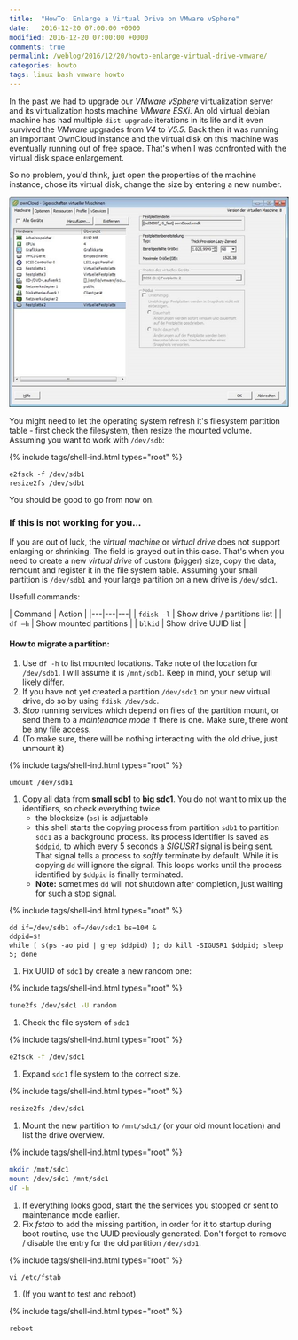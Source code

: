 ```yaml
---
title:  "HowTo: Enlarge a Virtual Drive on VMware vSphere"
date:   2016-12-20 07:00:00 +0000
modified: 2016-12-20 07:00:00 +0000 
comments: true
permalink: /weblog/2016/12/20/howto-enlarge-virtual-drive-vmware/
categories: howto
tags: linux bash vmware howto
---
```


In the past we had to upgrade our *VMware vSphere* virtualization server and its virtualization hosts machine *VMware ESXi*. An old virtual debian machine has had multiple `dist-upgrade` iterations in its life and it even survived the *VMware* upgrades from *V4* to *V5.5*. Back then it was running an important OwnCloud instance and the virtual disk on this machine was eventually running out of free space. That's when I was confronted with the virtual disk space enlargement.


<!--more-->

So no problem, you'd think, just open the properties of the machine instance, chose its virtual disk, change the size by entering a new number.

![screen][screen]

You might need to let the operating system refresh it's filesystem partition table - first check the filesystem, then resize the mounted volume. Assuming you want to work with `/dev/sdb`:



{% include tags/shell-ind.html types="root" %}
```
e2fsck -f /dev/sdb1
resize2fs /dev/sdb1
```

You should be good to go from now on.


### If this is not working for you...

If you are out of luck, the *virtual machine* or *virtual drive* does not support enlarging or shrinking. The field is grayed out in this case. That's when you need to create a new *virtual drive* of custom (bigger) size, copy the data, remount and register it in the file system table. Assuming your small partition is `/dev/sdb1` and your large partition on a new drive is `/dev/sdc1`. 


 
Usefull commands:
 
| Command | Action |
|---|---|---|
| ```fdisk -l``` | Show drive / partitions list |
| ```df –h``` | Show mounted partitions |
| ```blkid``` | Show drive UUID list |


#### How to migrate a partition:

1. Use `df -h` to list mounted locations. Take note of the location for `/dev/sdb1`. I will assume it is `/mnt/sdb1`. Keep in mind, your setup will likely differ.
1. If you have not yet created a partition `/dev/sdc1` on your new virtual drive, do so by using `fdisk /dev/sdc`.
1. *Stop* running services which depend on files of the partition mount, or send them to a *maintenance mode* if there is one. Make sure, there wont be any file access.
1. (To make sure, there will be nothing interacting with the old drive, just unmount it)

{% include tags/shell-ind.html types="root" %}
```
umount /dev/sdb1
```

1. Copy all data from **small sdb1** to **big sdc1**. You do not want to mix up the identifiers, so check everything twice.
   * the blocksize (`bs`) is adjustable
   * this shell starts the copying process from partition `sdb1` to partition `sdc1` as a background process. Its process identifier is saved as `$ddpid`, to which every 5 seconds a *SIGUSR1* signal is being sent. That signal tells a process to *softly* terminate by default. While it is copying `dd` will ignore the signal. This loops works until the process identified by `$ddpid` is finally terminated.
   * **Note:** sometimes `dd` will not shutdown after completion, just waiting for such a stop signal.

{% include tags/shell-ind.html types="root" %}
```
dd if=/dev/sdb1 of=/dev/sdc1 bs=10M &
ddpid=$!
while [ $(ps -ao pid | grep $ddpid) ]; do kill -SIGUSR1 $ddpid; sleep 5; done
```
 

1. Fix UUID of `sdc1` by create a new random one:

{% include tags/shell-ind.html types="root" %}
```bash
tune2fs /dev/sdc1 -U random
```

1. Check the file system of `sdc1`

{% include tags/shell-ind.html types="root" %}
```bash
e2fsck -f /dev/sdc1
```

1. Expand `sdc1` file system to the correct size.

{% include tags/shell-ind.html types="root" %}
```bash
resize2fs /dev/sdc1
```

1. Mount the new partition to `/mnt/sdc1/` (or your old mount location) and list the drive overview.

{% include tags/shell-ind.html types="root" %}
```bash
mkdir /mnt/sdc1
mount /dev/sdc1 /mnt/sdc1
df -h
```

1. If everything looks good, start the the services you stopped or sent to maintenance mode earlier.
1. Fix *fstab* to add the missing partition, in order for it to startup during boot routine, use the UUID previously generated. Don't forget to remove / disable the entry for the old partition `/dev/sdb1`.

{% include tags/shell-ind.html types="root" %}
```
vi /etc/fstab
```

1. (If you want to test and reboot)

{% include tags/shell-ind.html types="root" %}
```
reboot
```


[screen]: /content-images/vsphere-virtual-drive.jpg
 
